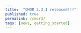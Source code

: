 ```yaml
---
title:  "CMOR 3.3.1 released!!!"
published: true
permalink: /cmor3/
tags: [news, getting_started]
---
```



